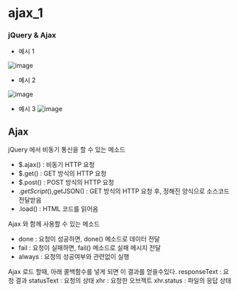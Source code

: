# ajax_1
### jQuery & Ajax 

- 예시 1

![image](https://user-images.githubusercontent.com/37132897/158537091-7684c1e6-3459-4aae-a236-1712a4070935.png)


- 예시 2

![image](https://user-images.githubusercontent.com/37132897/158537022-f5175f57-23f0-4cd7-bb99-b75354ddb466.png)


- 예시 3
![image](https://user-images.githubusercontent.com/37132897/158536868-dba0d6f2-cd54-4a02-bcf7-961fe6a00c78.png)


## Ajax
jQuery 에서 비동기 통신을 할 수 있는 메소드 
- $.ajax() : 비동기 HTTP 요청
- $.get() : GET 방식의 HTTP 요청
- $.post() : POST 방식의 HTTP 요청
- $.getScript(),$getJSON() : GET 방식의 HTTP 요청 후, 정해진 양식으로 소스코드 전달받음
- .load() : HTML 코드를 읽어옴

Ajax 와 함께 사용할 수 있는 메소드
- done : 요청이 성공하면, done() 메소드로 데이터 전달
- fail : 요청이 실패하면, fail() 메소드로 실패 메시지 전달
- always : 요청의 성공여부와 관련없이 실행

Ajax 로드 할때, 아래 콜백함수를 넣게 되면 이 결과를 얻을수있다. 
responseText : 요청 결과
statusText : 요청의 상태
xhr : 요청한 오브젝트
xhr.status : 파일의 응답 상태
